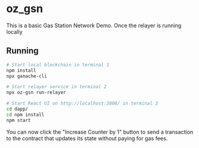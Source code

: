 # oz_gsn
This is a basic Gas Station Network Demo. Once the relayer is running locally

## Running

```bash
# Start local blockchain in terminal 1
npm install
npx ganache-cli

# Start relayer service in terminal 2
npx oz-gsn run-relayer

# Start React UI on http://localhost:3000/ in terminal 3
cd dapp/
cd npm install
npm start
```

You can now click the "Increase Counter by 1" button to send a transaction to the contract that updates its state without paying for gas fees.
